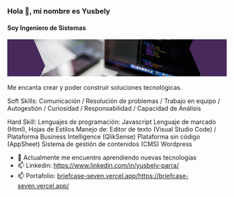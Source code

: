 ### Hola 👋, mi nombre es Yusbely
#### Soy Ingeniero de Sistemas 
![También soy desarrollador](https://github.com/yusbelypv/yusbelypv/blob/main/git.png)

Me encanta crear y poder construir soluciones tecnológicas.

Soft Skills: Comunicación / Resolución de problemas / Trabajo en equipo / 
Autogestión / Curiosidad / Responsabilidad / Capacidad de Análisis 

Hard Skill: 
Lenguajes de programación: Javascript
Lenguaje de marcado (Html), Hojas de Estilos
Manejo de:
Editor de texto (Visual Studio Code) / Plataforma Business Intelligence (QlikSense) 
Plataforma sin código (AppSheet)
Sistema de gestión de contenidos (CMS) Wordpress


- 🌱 Actualmente me encuentro aprendiendo nuevas tecnologías 
- 📫 Linkedin: https://www.linkedin.com/in/yusbely-parra/
- 📫 Portafolio: [briefcase-seven.vercel.app/](https://briefcase-seven.vercel.app/)https://briefcase-seven.vercel.app/









